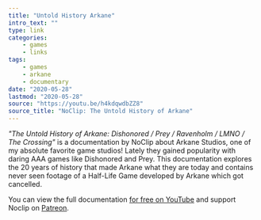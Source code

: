```yaml
---
title: "Untold History Arkane"
intro_text: ""
type: link
categories:
    - games
    - links
tags:
    - games
    - arkane
    - documentary
date: "2020-05-28"
lastmod: "2020-05-28"
source: "https://youtu.be/h4kdqwdbZZ8"
source_title: "NoClip: The Untold History of Arkane"
---
```


_"The Untold History of Arkane: Dishonored / Prey / Ravenholm / LMNO / The Crossing"_ is a documentation by NoClip about Arkane Studios, one of my absolute favorite game studios! Lately they gained popularity with daring AAA games like Dishonored and Prey. This documentation explores the 20 years of history that made Arkane what they are today and contains never seen footage of a Half-Life Game developed by Arkane which got cancelled.

You can view the full documentation [for free on YouTube](https://youtu.be/h4kdqwdbZZ8) and support Noclip on [Patreon](https://www.patreon.com/noclip).


